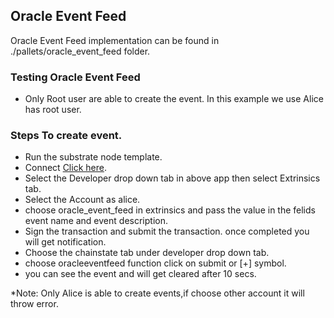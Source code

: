 ## Oracle Event Feed

Oracle Event Feed implementation can be found in ./pallets/oracle_event_feed folder.

### Testing Oracle Event Feed

- Only Root user are able to create the event. In this example we use Alice has root user.

### Steps To create event.

- Run the substrate node template.
- Connect [Click here](https://polkadot.js.org/apps/#/explorer?rpc=ws://localhost:9944).
- Select the Developer drop down tab in above app then select Extrinsics tab.
- Select the Account as alice.
- choose oracle_event_feed in extrinsics and pass the value in the felids event name and event description.
- Sign the transaction and submit the transaction. once completed you will get notification.
- Choose the chainstate tab under developer drop down tab.
- choose oracleeventfeed function click on submit or [+] symbol.
- you can see the event and will get cleared after 10 secs.

\*Note: Only Alice is able to create events,if choose other account it will throw error.
